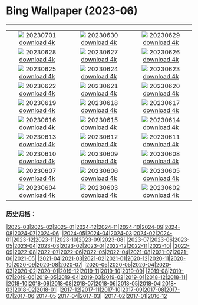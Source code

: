 # Bing Wallpaper (2023-06)
**************
| | | |
| :----: | :----: | :----: |
| ![](https://www.bing.com/th?id=OHR.ClamBears_EN-CA1275958061_1920x1080.jpg) 20230701 [download 4k](https://www.bing.com/th?id=OHR.ClamBears_EN-CA1275958061_UHD.jpg) | ![](https://www.bing.com/th?id=OHR.BanyakIslands_EN-CA9071693780_1920x1080.jpg) 20230630 [download 4k](https://www.bing.com/th?id=OHR.BanyakIslands_EN-CA9071693780_UHD.jpg) | ![](https://www.bing.com/th?id=OHR.PrideIceland_EN-CA3805551224_1920x1080.jpg) 20230629 [download 4k](https://www.bing.com/th?id=OHR.PrideIceland_EN-CA3805551224_UHD.jpg) |
| ![](https://www.bing.com/th?id=OHR.SedonaSunset_EN-CA8514626005_1920x1080.jpg) 20230628 [download 4k](https://www.bing.com/th?id=OHR.SedonaSunset_EN-CA8514626005_UHD.jpg) | ![](https://www.bing.com/th?id=OHR.VillandryGarden_EN-CA8263802349_1920x1080.jpg) 20230627 [download 4k](https://www.bing.com/th?id=OHR.VillandryGarden_EN-CA8263802349_UHD.jpg) | ![](https://www.bing.com/th?id=OHR.PetraTreasury_EN-CA7803923526_1920x1080.jpg) 20230626 [download 4k](https://www.bing.com/th?id=OHR.PetraTreasury_EN-CA7803923526_UHD.jpg) |
| ![](https://www.bing.com/th?id=OHR.NhaTrang_EN-CA7533829372_1920x1080.jpg) 20230625 [download 4k](https://www.bing.com/th?id=OHR.NhaTrang_EN-CA7533829372_UHD.jpg) | ![](https://www.bing.com/th?id=OHR.PollinatorMonarch_EN-CA7193527591_1920x1080.jpg) 20230624 [download 4k](https://www.bing.com/th?id=OHR.PollinatorMonarch_EN-CA7193527591_UHD.jpg) | ![](https://www.bing.com/th?id=OHR.PeruAmazon_EN-CA6924554340_1920x1080.jpg) 20230623 [download 4k](https://www.bing.com/th?id=OHR.PeruAmazon_EN-CA6924554340_UHD.jpg) |
| ![](https://www.bing.com/th?id=OHR.NationalIndigenousPeoplesDay_EN-CA7883814929_1920x1080.jpg) 20230622 [download 4k](https://www.bing.com/th?id=OHR.NationalIndigenousPeoplesDay_EN-CA7883814929_UHD.jpg) | ![](https://www.bing.com/th?id=OHR.EagleTree_EN-CA0054337816_1920x1080.jpg) 20230621 [download 4k](https://www.bing.com/th?id=OHR.EagleTree_EN-CA0054337816_UHD.jpg) | ![](https://www.bing.com/th?id=OHR.StonehengeSalisbury_EN-CA5914565935_1920x1080.jpg) 20230620 [download 4k](https://www.bing.com/th?id=OHR.StonehengeSalisbury_EN-CA5914565935_UHD.jpg) |
| ![](https://www.bing.com/th?id=OHR.TernFather_EN-CA5311897317_1920x1080.jpg) 20230619 [download 4k](https://www.bing.com/th?id=OHR.TernFather_EN-CA5311897317_UHD.jpg) | ![](https://www.bing.com/th?id=OHR.SurfSanDiego_EN-CA4997831640_1920x1080.jpg) 20230618 [download 4k](https://www.bing.com/th?id=OHR.SurfSanDiego_EN-CA4997831640_UHD.jpg) | ![](https://www.bing.com/th?id=OHR.HawksbillTurtle_EN-CA4618217864_1920x1080.jpg) 20230617 [download 4k](https://www.bing.com/th?id=OHR.HawksbillTurtle_EN-CA4618217864_UHD.jpg) |
| ![](https://www.bing.com/th?id=OHR.SmokyFireflies_EN-CA2162258786_1920x1080.jpg) 20230616 [download 4k](https://www.bing.com/th?id=OHR.SmokyFireflies_EN-CA2162258786_UHD.jpg) | ![](https://www.bing.com/th?id=OHR.WaterfallsSunwaptaValley_EN-CA1919679113_1920x1080.jpg) 20230615 [download 4k](https://www.bing.com/th?id=OHR.WaterfallsSunwaptaValley_EN-CA1919679113_UHD.jpg) | ![](https://www.bing.com/th?id=OHR.OkefenokeeSwamp_EN-CA1632348115_1920x1080.jpg) 20230614 [download 4k](https://www.bing.com/th?id=OHR.OkefenokeeSwamp_EN-CA1632348115_UHD.jpg) |
| ![](https://www.bing.com/th?id=OHR.BigBendAnniv_EN-CA1399468054_1920x1080.jpg) 20230613 [download 4k](https://www.bing.com/th?id=OHR.BigBendAnniv_EN-CA1399468054_UHD.jpg) | ![](https://www.bing.com/th?id=OHR.GoliathHeron_EN-CA1899093038_1920x1080.jpg) 20230612 [download 4k](https://www.bing.com/th?id=OHR.GoliathHeron_EN-CA1899093038_UHD.jpg) | ![](https://www.bing.com/th?id=OHR.PortugalDay_EN-CA0752495208_1920x1080.jpg) 20230611 [download 4k](https://www.bing.com/th?id=OHR.PortugalDay_EN-CA0752495208_UHD.jpg) |
| ![](https://www.bing.com/th?id=OHR.BalloonsTurkey_EN-CA0417570545_1920x1080.jpg) 20230610 [download 4k](https://www.bing.com/th?id=OHR.BalloonsTurkey_EN-CA0417570545_UHD.jpg) | ![](https://www.bing.com/th?id=OHR.PlayfulHumpback_EN-CA0120206619_1920x1080.jpg) 20230609 [download 4k](https://www.bing.com/th?id=OHR.PlayfulHumpback_EN-CA0120206619_UHD.jpg) | ![](https://www.bing.com/th?id=OHR.ChacoCulture_EN-CA9483923696_1920x1080.jpg) 20230608 [download 4k](https://www.bing.com/th?id=OHR.ChacoCulture_EN-CA9483923696_UHD.jpg) |
| ![](https://www.bing.com/th?id=OHR.CliffsEtretat_EN-CA2782416067_1920x1080.jpg) 20230607 [download 4k](https://www.bing.com/th?id=OHR.CliffsEtretat_EN-CA2782416067_UHD.jpg) | ![](https://www.bing.com/th?id=OHR.PlasticParrotfish_EN-CA8618162812_1920x1080.jpg) 20230606 [download 4k](https://www.bing.com/th?id=OHR.PlasticParrotfish_EN-CA8618162812_UHD.jpg) | ![](https://www.bing.com/th?id=OHR.MauiBeach_EN-CA7509098189_1920x1080.jpg) 20230605 [download 4k](https://www.bing.com/th?id=OHR.MauiBeach_EN-CA7509098189_UHD.jpg) |
| ![](https://www.bing.com/th?id=OHR.SouthKaibabTrail_EN-CA7297511708_1920x1080.jpg) 20230604 [download 4k](https://www.bing.com/th?id=OHR.SouthKaibabTrail_EN-CA7297511708_UHD.jpg) | ![](https://www.bing.com/th?id=OHR.GemsbokNamibia_EN-CA6914215947_1920x1080.jpg) 20230603 [download 4k](https://www.bing.com/th?id=OHR.GemsbokNamibia_EN-CA6914215947_UHD.jpg) | ![](https://www.bing.com/th?id=OHR.ReefAwareness_EN-CA3331121742_1920x1080.jpg) 20230602 [download 4k](https://www.bing.com/th?id=OHR.ReefAwareness_EN-CA3331121742_UHD.jpg) |

### 历史归档：

|[2025-03](/2025-03/2025-03.md)|[2025-02](/2025-02/2025-02.md)|[2025-01](/2025-01/2025-01.md)|[2024-12](/2024-12/2024-12.md)|[2024-11](/2024-11/2024-11.md)|[2024-10](/2024-10/2024-10.md)|[2024-09](/2024-09/2024-09.md)|[2024-08](/2024-08/2024-08.md)|[2024-07](/2024-07/2024-07.md)|[2024-06](/2024-06/2024-06.md)|
|[2024-05](/2024-05/2024-05.md)|[2024-04](/2024-04/2024-04.md)|[2024-03](/2024-03/2024-03.md)|[2024-02](/2024-02/2024-02.md)|[2024-01](/2024-01/2024-01.md)|[2023-12](/2023-12/2023-12.md)|[2023-11](/2023-11/2023-11.md)|[2023-10](/2023-10/2023-10.md)|[2023-09](/2023-09/2023-09.md)|[2023-08](/2023-08/2023-08.md)|
|[2023-07](/2023-07/2023-07.md)|[2023-06](/2023-06/2023-06.md)|[2023-05](/2023-05/2023-05.md)|[2023-04](/2023-04/2023-04.md)|[2023-03](/2023-03/2023-03.md)|[2023-02](/2023-02/2023-02.md)|[2023-01](/2023-01/2023-01.md)|[2022-12](/2022-12/2022-12.md)|[2022-11](/2022-11/2022-11.md)|[2022-10](/2022-10/2022-10.md)|
|[2022-09](/2022-09/2022-09.md)|[2022-08](/2022-08/2022-08.md)|[2022-07](/2022-07/2022-07.md)|[2022-06](/2022-06/2022-06.md)|[2022-05](/2022-05/2022-05.md)|[2022-04](/2022-04/2022-04.md)|[2021-08](/2021-08/2021-08.md)|[2021-07](/2021-07/2021-07.md)|[2021-06](/2021-06/2021-06.md)|[2021-05](/2021-05/2021-05.md)|
|[2021-04](/2021-04/2021-04.md)|[2021-03](/2021-03/2021-03.md)|[2021-02](/2021-02/2021-02.md)|[2021-01](/2021-01/2021-01.md)|[2020-12](/2020-12/2020-12.md)|[2020-11](/2020-11/2020-11.md)|[2020-10](/2020-10/2020-10.md)|[2020-09](/2020-09/2020-09.md)|[2020-08](/2020-08/2020-08.md)|[2020-07](/2020-07/2020-07.md)|
|[2020-06](/2020-06/2020-06.md)|[2020-05](/2020-05/2020-05.md)|[2020-04](/2020-04/2020-04.md)|[2020-03](/2020-03/2020-03.md)|[2020-02](/2020-02/2020-02.md)|[2020-01](/2020-01/2020-01.md)|[2019-12](/2019-12/2019-12.md)|[2019-11](/2019-11/2019-11.md)|[2019-10](/2019-10/2019-10.md)|[2019-09](/2019-09/2019-09.md)|
|[2019-08](/2019-08/2019-08.md)|[2019-07](/2019-07/2019-07.md)|[2019-06](/2019-06/2019-06.md)|[2019-05](/2019-05/2019-05.md)|[2019-04](/2019-04/2019-04.md)|[2019-03](/2019-03/2019-03.md)|[2019-02](/2019-02/2019-02.md)|[2019-01](/2019-01/2019-01.md)|[2018-12](/2018-12/2018-12.md)|[2018-11](/2018-11/2018-11.md)|
|[2018-10](/2018-10/2018-10.md)|[2018-09](/2018-09/2018-09.md)|[2018-08](/2018-08/2018-08.md)|[2018-07](/2018-07/2018-07.md)|[2018-06](/2018-06/2018-06.md)|[2018-05](/2018-05/2018-05.md)|[2018-04](/2018-04/2018-04.md)|[2018-03](/2018-03/2018-03.md)|[2018-02](/2018-02/2018-02.md)|[2018-01](/2018-01/2018-01.md)|
|[2017-12](/2017-12/2017-12.md)|[2017-11](/2017-11/2017-11.md)|[2017-10](/2017-10/2017-10.md)|[2017-09](/2017-09/2017-09.md)|[2017-08](/2017-08/2017-08.md)|[2017-07](/2017-07/2017-07.md)|[2017-06](/2017-06/2017-06.md)|[2017-05](/2017-05/2017-05.md)|[2017-04](/2017-04/2017-04.md)|[2017-03](/2017-03/2017-03.md)|
|[2017-02](/2017-02/2017-02.md)|[2017-01](/2017-01/2017-01.md)|[2016-12](/2016-12/2016-12.md)